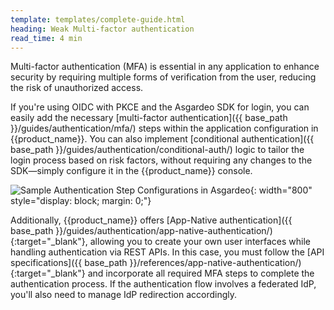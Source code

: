 ```yaml
---
template: templates/complete-guide.html
heading: Weak Multi-factor authentication
read_time: 4 min
---
```


Multi-factor authentication (MFA) is essential in any application to enhance security by requiring multiple forms of verification from the user, reducing the risk of unauthorized access.


If you're using OIDC with PKCE and the Asgardeo SDK for login, you can easily add the necessary [multi-factor authentication]({{ base_path }}/guides/authentication/mfa/) steps within the application configuration in {{product_name}}. You can also implement [conditional authentication]({{ base_path }}/guides/authentication/conditional-auth/) logic to tailor the login process based on risk factors, without requiring any changes to the SDK—simply configure it in the {{product_name}} console.

![Sample Authentication Step Configurations in Asgardeo]({{base_path}}/assets/img/complete-guides/fesecurity/image10.png){: width="800" style="display: block; margin: 0;"}



Additionally, {{product_name}} offers [App-Native authentication]({{ base_path }}/guides/authentication/app-native-authentication/){:target="_blank"}, allowing you to create your own user interfaces while handling authentication via REST APIs. In this case, you must follow the [API specifications]({{ base_path }}/references/app-native-authentication/){:target="_blank"} and incorporate all required MFA steps to complete the authentication process. If the authentication flow involves a federated IdP, you'll also need to manage IdP redirection accordingly.



